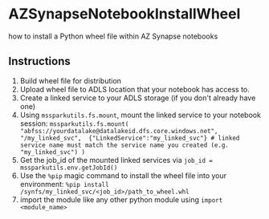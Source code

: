 # AZSynapseNotebookInstallWheel
how to install a Python wheel file within AZ Synapse notebooks
## Instructions
1. Build wheel file for distribution
2. Upload wheel file to ADLS location that your notebook has access to.
3. Create a linked service to your ADLS storage (if you don't already have one)
4. Using `mssparkutils.fs.mount`, mount the linked service to your notebook session:
  `mssparkutils.fs.mount( 
      "abfss://yourdatalake@datalakeid.dfs.core.windows.net", 
      "/my_linked_svc", 
      {"LinkedService":"my_linked_svc"} # linked service name must match the service name you created (e.g. "my_linked_svc")
  )`
5. Get the job_id of the mounted linked services via `job_id = mssparkutils.env.getJobId()`
6. Use the `%pip` magic command to install the wheel file into your environment:
   `%pip install /synfs/my_linked_svc/<job_id>/path_to_wheel.whl`
7. import the module like any other python module using `import <module_name>`
